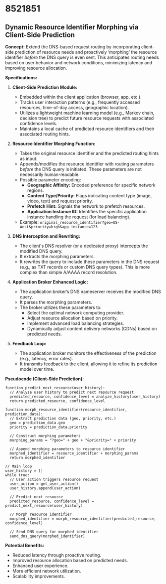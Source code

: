 # 8521851

## Dynamic Resource Identifier Morphing via Client-Side Prediction

**Concept:** Extend the DNS-based request routing by incorporating client-side prediction of resource needs and proactively ‘morphing’ the resource identifier *before* the DNS query is even sent. This anticipates routing needs based on user behavior and network conditions, minimizing latency and improving resource allocation.

**Specifications:**

1.  **Client-Side Prediction Module:**
    *   Embedded within the client application (browser, app, etc.).
    *   Tracks user interaction patterns (e.g., frequently accessed resources, time-of-day access, geographic location).
    *   Utilizes a lightweight machine learning model (e.g., Markov chain, decision tree) to predict future resource requests with associated confidence levels.
    *   Maintains a local cache of predicted resource identifiers and their associated routing hints.

2.  **Resource Identifier Morphing Function:**
    *   Takes the original resource identifier and the predicted routing hints as input.
    *   Appends/modifies the resource identifier with routing parameters *before* the DNS query is initiated.  These parameters are not necessarily human-readable.
    *   Possible parameter encoding:
        *   **Geographic Affinity:**  Encoded preference for specific network regions.
        *   **Content Type/Priority:**  Flags indicating content type (image, video, text) and request priority.
        *   **Prefetch Hint:** Signals the network to prefetch resources.
        *   **Application Instance ID:** Identifies the specific application instance handling the request (for load balancing).
    *   Example: `original_resource_identifier?geo=US-West&priority=high&app_instance=123`

3.  **DNS Interception and Rewriting:**
    *   The client's DNS resolver (or a dedicated proxy) intercepts the modified DNS query.
    *   It extracts the morphing parameters.
    *   It rewrites the query to include these parameters in the DNS request (e.g., as TXT records or custom DNS query types).  This is more complex than simple A/AAAA record resolution.

4.  **Application Broker Enhanced Logic:**
    *   The application broker’s DNS nameserver receives the modified DNS query.
    *   It parses the morphing parameters.
    *   The broker utilizes these parameters to:
        *   Select the optimal network computing provider.
        *   Adjust resource allocation based on priority.
        *   Implement advanced load balancing strategies.
        *   Dynamically adjust content delivery networks (CDNs) based on predicted needs.

5.  **Feedback Loop:**
    *   The application broker monitors the effectiveness of the prediction (e.g., latency, error rates).
    *   It transmits feedback to the client, allowing it to refine its prediction model over time.

**Pseudocode (Client-Side Prediction):**

```
function predict_next_resource(user_history):
  // Analyze user history to predict next resource request
  predicted_resource, confidence_level = analyze_history(user_history)
  return predicted_resource, confidence_level

function morph_resource_identifier(resource_identifier, prediction_data):
  // Extract prediction data (geo, priority, etc.)
  geo = prediction_data.geo
  priority = prediction_data.priority

  // Construct morphing parameters
  morphing_params = "?geo=" + geo + "&priority=" + priority

  // Append morphing parameters to resource identifier
  morphed_identifier = resource_identifier + morphing_params
  return morphed_identifier

// Main loop
user_history = []
while true:
  // User action triggers resource request
  user_action = get_user_action()
  user_history.append(user_action)

  // Predict next resource
  predicted_resource, confidence_level = predict_next_resource(user_history)

  // Morph resource identifier
  morphed_identifier = morph_resource_identifier(predicted_resource, confidence_level)

  // Send DNS query for morphed identifier
  send_dns_query(morphed_identifier)
```

**Potential Benefits:**

*   Reduced latency through proactive routing.
*   Improved resource allocation based on predicted needs.
*   Enhanced user experience.
*   More efficient network utilization.
*   Scalability improvements.